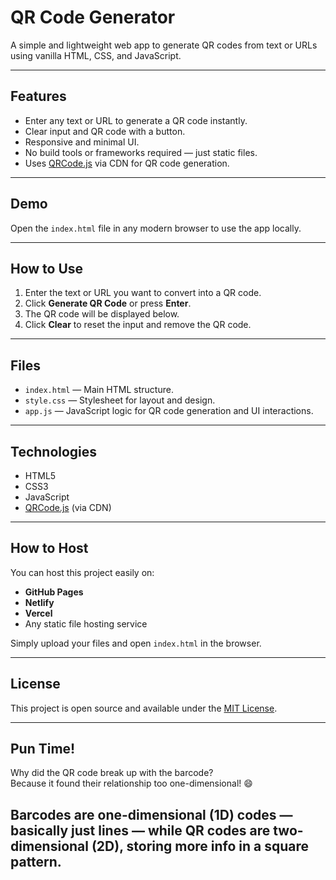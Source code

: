 # QR Code Generator

A simple and lightweight web app to generate QR codes from text or URLs using vanilla HTML, CSS, and JavaScript.

---

## Features

- Enter any text or URL to generate a QR code instantly.
- Clear input and QR code with a button.
- Responsive and minimal UI.
- No build tools or frameworks required — just static files.
- Uses [QRCode.js](https://github.com/davidshimjs/qrcodejs) via CDN for QR code generation.

---

## Demo

Open the `index.html` file in any modern browser to use the app locally.

---

## How to Use

1. Enter the text or URL you want to convert into a QR code.
2. Click **Generate QR Code** or press **Enter**.
3. The QR code will be displayed below.
4. Click **Clear** to reset the input and remove the QR code.

---

## Files

- `index.html` — Main HTML structure.
- `style.css` — Stylesheet for layout and design.
- `app.js` — JavaScript logic for QR code generation and UI interactions.

---

## Technologies

- HTML5
- CSS3
- JavaScript
- [QRCode.js](https://github.com/davidshimjs/qrcodejs) (via CDN)

---

## How to Host

You can host this project easily on:

- **GitHub Pages**
- **Netlify**
- **Vercel**
- Any static file hosting service

Simply upload your files and open `index.html` in the browser.

---

## License

This project is open source and available under the [MIT License](LICENSE).

---

## Pun Time!

Why did the QR code break up with the barcode?  
Because it found their relationship too one-dimensional! 😄

Barcodes are one-dimensional (1D) codes — basically just lines — while QR codes are two-dimensional (2D), storing more info in a square pattern.
---
